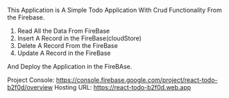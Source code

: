 This Application is A Simple Todo Application With Crud Functionality From the Firebase.

1. Read All the Data From FireBase
2. Insert A Record in the FireBase(cloudStore)
3. Delete A Record From the FireBase
4. Update A Record in the FireBase

And Deploy the Application in the FireBAse.

Project Console: https://console.firebase.google.com/project/react-todo-b2f0d/overview
Hosting URL: https://react-todo-b2f0d.web.app